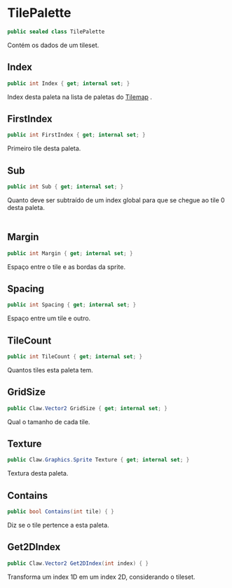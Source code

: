 # TilePalette
```csharp
public sealed class TilePalette
```
Contém os dados de um tileset.<br />
## Index
```csharp
public int Index { get; internal set; } 
```
Index desta paleta na lista de paletas do [Tilemap](api/Claw/Maps/Tilemap.md#Tilemap) .<br />
## FirstIndex
```csharp
public int FirstIndex { get; internal set; } 
```
Primeiro tile desta paleta.<br />
## Sub
```csharp
public int Sub { get; internal set; } 
```
Quanto deve ser subtraído de um index global para que se chegue ao tile 0 desta paleta.<br />
<br />
## Margin
```csharp
public int Margin { get; internal set; } 
```
Espaço entre o tile e as bordas da sprite.<br />
## Spacing
```csharp
public int Spacing { get; internal set; } 
```
Espaço entre um tile e outro.<br />
## TileCount
```csharp
public int TileCount { get; internal set; } 
```
Quantos tiles esta paleta tem.<br />
## GridSize
```csharp
public Claw.Vector2 GridSize { get; internal set; } 
```
Qual o tamanho de cada tile.<br />
## Texture
```csharp
public Claw.Graphics.Sprite Texture { get; internal set; } 
```
Textura desta paleta.<br />
## Contains
```csharp
public bool Contains(int tile) { }
```
Diz se o tile pertence a esta paleta.<br />
## Get2DIndex
```csharp
public Claw.Vector2 Get2DIndex(int index) { }
```
Transforma um index 1D em um index 2D, considerando o tileset.<br />
